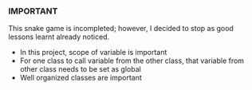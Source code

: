 ### IMPORTANT
This snake game is incompleted; however, I decided to stop as good lessons learnt already noticed.
- In this project, scope of variable is important
- For one class to call variable from the other class, that variable from other class needs to be set as global
- Well organized classes are important
